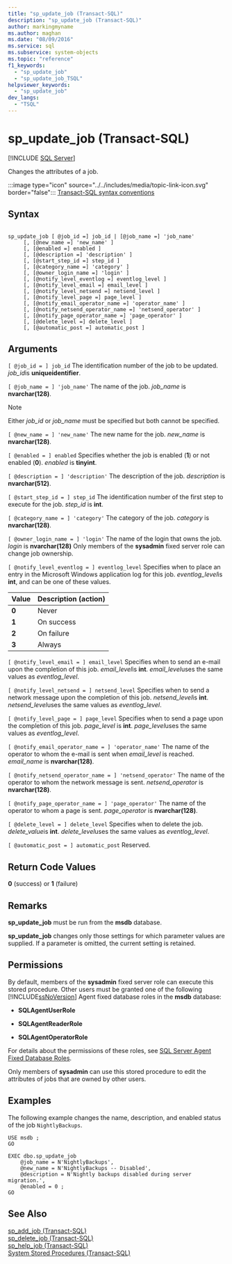 ```yaml
---
title: "sp_update_job (Transact-SQL)"
description: "sp_update_job (Transact-SQL)"
author: markingmyname
ms.author: maghan
ms.date: "08/09/2016"
ms.service: sql
ms.subservice: system-objects
ms.topic: "reference"
f1_keywords:
  - "sp_update_job"
  - "sp_update_job_TSQL"
helpviewer_keywords:
  - "sp_update_job"
dev_langs:
  - "TSQL"
---
```

# sp_update_job (Transact-SQL)
[!INCLUDE [SQL Server](../../includes/applies-to-version/sqlserver.md)]

  Changes the attributes of a job.  
  

  
 :::image type="icon" source="../../includes/media/topic-link-icon.svg" border="false"::: [Transact-SQL syntax conventions](../../t-sql/language-elements/transact-sql-syntax-conventions-transact-sql.md)  
  
## Syntax  
  
```  
  
sp_update_job [ @job_id =] job_id | [@job_name =] 'job_name'  
     [, [@new_name =] 'new_name' ]   
     [, [@enabled =] enabled ]  
     [, [@description =] 'description' ]   
     [, [@start_step_id =] step_id ]  
     [, [@category_name =] 'category' ]   
     [, [@owner_login_name =] 'login' ]  
     [, [@notify_level_eventlog =] eventlog_level ]  
     [, [@notify_level_email =] email_level ]  
     [, [@notify_level_netsend =] netsend_level ]  
     [, [@notify_level_page =] page_level ]  
     [, [@notify_email_operator_name =] 'operator_name' ]  
     [, [@notify_netsend_operator_name =] 'netsend_operator' ]  
     [, [@notify_page_operator_name =] 'page_operator' ]  
     [, [@delete_level =] delete_level ]   
     [, [@automatic_post =] automatic_post ]  
```  
  
## Arguments  
`[ @job_id = ] job_id`
 The identification number of the job to be updated. *job_id*is **uniqueidentifier**.  
  
`[ @job_name = ] 'job_name'`
 The name of the job. *job_name* is **nvarchar(128)**.  
  
> [!NOTE]  
> Either *job_id* or *job_name* must be specified but both cannot be specified.  
  
`[ @new_name = ] 'new_name'`
 The new name for the job. *new_name* is **nvarchar(128)**.  
  
`[ @enabled = ] enabled`
 Specifies whether the job is enabled (**1**) or not enabled (**0**). *enabled* is **tinyint**.  
  
`[ @description = ] 'description'`
 The description of the job. *description* is **nvarchar(512)**.  
  
`[ @start_step_id = ] step_id`
 The identification number of the first step to execute for the job. *step_id* is **int**.  
  
`[ @category_name = ] 'category'`
 The category of the job. *category* is **nvarchar(128)**.  
  
`[ @owner_login_name = ] 'login'`
 The name of the login that owns the job. *login* is **nvarchar(128)** Only members of the **sysadmin** fixed server role can change job ownership.  
  
`[ @notify_level_eventlog = ] eventlog_level`
 Specifies when to place an entry in the Microsoft Windows application log for this job. *eventlog_level*is **int**, and can be one of these values.  
  
|Value|Description (action)|  
|-----------|----------------------------|  
|**0**|Never|  
|**1**|On success|  
|**2**|On failure|  
|**3**|Always|  
  
`[ @notify_level_email = ] email_level`
 Specifies when to send an e-mail upon the completion of this job. *email_level*is **int**. *email_level*uses the same values as *eventlog_level*.  
  
`[ @notify_level_netsend = ] netsend_level`
 Specifies when to send a network message upon the completion of this job. *netsend_level*is **int**. *netsend_level*uses the same values as *eventlog_level*.  
  
`[ @notify_level_page = ] page_level`
 Specifies when to send a page upon the completion of this job. *page_level* is **int**. *page_level*uses the same values as *eventlog_level*.  
  
`[ @notify_email_operator_name = ] 'operator_name'`
 The name of the operator to whom the e-mail is sent when *email_level* is reached. *email_name* is **nvarchar(128)**.  
  
`[ @notify_netsend_operator_name = ] 'netsend_operator'`
 The name of the operator to whom the network message is sent. *netsend_operator* is **nvarchar(128)**.  
  
`[ @notify_page_operator_name = ] 'page_operator'`
 The name of the operator to whom a page is sent. *page_operator* is **nvarchar(128)**.  
  
`[ @delete_level = ] delete_level`
 Specifies when to delete the job. *delete_value*is **int**. *delete_level*uses the same values as *eventlog_level*.  
  
`[ @automatic_post = ] automatic_post`
 Reserved.  
  
## Return Code Values  
 **0** (success) or **1** (failure)  
  
## Remarks  
 **sp_update_job** must be run from the **msdb** database.  
  
 **sp_update_job** changes only those settings for which parameter values are supplied. If a parameter is omitted, the current setting is retained.  
  
## Permissions  
 By default, members of the **sysadmin** fixed server role can execute this stored procedure. Other users must be granted one of the following [!INCLUDE[ssNoVersion](../../includes/ssnoversion-md.md)] Agent fixed database roles in the **msdb** database:  
  
-   **SQLAgentUserRole**  
  
-   **SQLAgentReaderRole**  
  
-   **SQLAgentOperatorRole**  
  
 For details about the permissions of these roles, see [SQL Server Agent Fixed Database Roles](../../ssms/agent/sql-server-agent-fixed-database-roles.md).  
  
 Only members of **sysadmin** can use this stored procedure to edit the attributes of jobs that are owned by other users.  
  
## Examples  
 The following example changes the name, description, and enabled status of the job `NightlyBackups`.  
  
```  
USE msdb ;  
GO  
  
EXEC dbo.sp_update_job  
    @job_name = N'NightlyBackups',  
    @new_name = N'NightlyBackups -- Disabled',  
    @description = N'Nightly backups disabled during server migration.',  
    @enabled = 0 ;  
GO  
```  
  
## See Also  
 [sp_add_job &#40;Transact-SQL&#41;](../../relational-databases/system-stored-procedures/sp-add-job-transact-sql.md)   
 [sp_delete_job &#40;Transact-SQL&#41;](../../relational-databases/system-stored-procedures/sp-delete-job-transact-sql.md)   
 [sp_help_job &#40;Transact-SQL&#41;](../../relational-databases/system-stored-procedures/sp-help-job-transact-sql.md)   
 [System Stored Procedures &#40;Transact-SQL&#41;](../../relational-databases/system-stored-procedures/system-stored-procedures-transact-sql.md)  
  
  
